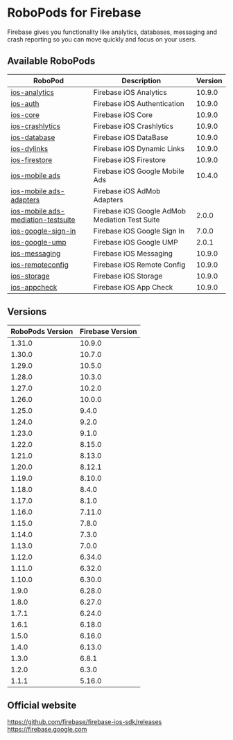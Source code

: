 # RoboPods for Firebase

Firebase gives you functionality like analytics, databases, messaging and crash reporting so you can move quickly and focus on your users.

## Available RoboPods

| RoboPod                                                                          | Description                                    | Version  |
|----------------------------------------------------------------------------------|------------------------------------------------|----------|
| [ios-analytics](ios-analytics/)                                                  | Firebase iOS Analytics                         | 10.9.0   |
| [ios-auth](ios-auth/)                                                            | Firebase iOS Authentication                    | 10.9.0   |
| [ios-core](ios-core/)                                                            | Firebase iOS Core                              | 10.9.0   |
| [ios-crashlytics](ios-crashlytics/)                                              | Firebase iOS Crashlytics                       | 10.9.0   |
| [ios-database](ios-database/)                                                    | Firebase iOS DataBase                          | 10.9.0   |
| [ios-dylinks](ios-dylinks/)                                                      | Firebase iOS Dynamic Links                     | 10.9.0   |
| [ios-firestore](ios-firestore/)                                                  | Firebase iOS Firestore                         | 10.9.0   |
| [ios-mobile ads](ios-google-mobile-ads/)                                         | Firebase iOS Google Mobile Ads                 | 10.4.0   |
| [ios-mobile ads-adapters](ios-google-mobile-ads-adapters/)                       | Firebase iOS AdMob Adapters                    |          |
| [ios-mobile ads-mediation-testsuite](ios-google-mobile-ads-mediation-testsuite/) | Firebase iOS Google AdMob Mediation Test Suite | 2.0.0    |
| [ios-google-sign-in](ios-google-sign-in/)                                        | Firebase iOS Google Sign In                    | 7.0.0    |
| [ios-google-ump](ios-google-ump/)                                                | Firebase iOS Google UMP                        | 2.0.1    |
| [ios-messaging](ios-messaging/)                                                  | Firebase iOS Messaging                         | 10.9.0   |
| [ios-remoteconfig](ios-remoteconfig/)                                            | Firebase iOS Remote Config                     | 10.9.0   |
| [ios-storage](ios-storage/)                                                      | Firebase iOS Storage                           | 10.9.0   |
| [ios-appcheck](ios-appcheck/)                                                    | Firebase iOS App Check                         | 10.9.0   |

## Versions

| RoboPods Version | Firebase Version |
|------------------|------------------|
| 1.31.0           | 10.9.0           |
| 1.30.0           | 10.7.0           |
| 1.29.0           | 10.5.0           |
| 1.28.0           | 10.3.0           |
| 1.27.0           | 10.2.0           |
| 1.26.0           | 10.0.0           |
| 1.25.0           | 9.4.0            |
| 1.24.0           | 9.2.0            |
| 1.23.0           | 9.1.0            |
| 1.22.0           | 8.15.0           |
| 1.21.0           | 8.13.0           |
| 1.20.0           | 8.12.1           |
| 1.19.0           | 8.10.0           |
| 1.18.0           | 8.4.0            |
| 1.17.0           | 8.1.0            |
| 1.16.0           | 7.11.0           |
| 1.15.0           | 7.8.0            |
| 1.14.0           | 7.3.0            |
| 1.13.0           | 7.0.0            |
| 1.12.0           | 6.34.0           |
| 1.11.0           | 6.32.0           |
| 1.10.0           | 6.30.0           |
| 1.9.0            | 6.28.0           |
| 1.8.0            | 6.27.0           |
| 1.7.1            | 6.24.0           |
| 1.6.1            | 6.18.0           |
| 1.5.0            | 6.16.0           |
| 1.4.0            | 6.13.0           |
| 1.3.0            | 6.8.1            |
| 1.2.0            | 6.3.0            |
| 1.1.1            | 5.16.0           |

## Official website

https://github.com/firebase/firebase-ios-sdk/releases
https://firebase.google.com